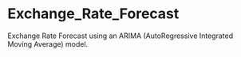 # Exchange_Rate_Forecast
Exchange Rate Forecast using an ARIMA (AutoRegressive Integrated Moving Average) model.
